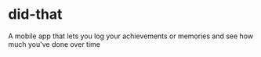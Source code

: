 # did-that
A mobile app that lets you log your achievements or memories and see how much you've done over time
